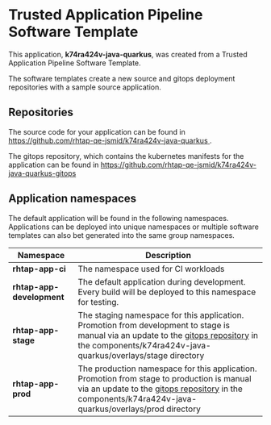# Trusted Application Pipeline Software Template

This application, **k74ra424v-java-quarkus**, was created from a Trusted Application Pipeline Software Template.

The software templates create a new source and gitops deployment repositories with a sample source application. 

## Repositories

The source code for your application can be found in [https://github.com/rhtap-qe-jsmid/k74ra424v-java-quarkus ](https://github.com/rhtap-qe-jsmid/k74ra424v-java-quarkus ).
 
The gitops repository, which contains the kubernetes manifests for the application can be found in 
[https://github.com/rhtap-qe-jsmid/k74ra424v-java-quarkus-gitops ](https://github.com/rhtap-qe-jsmid/k74ra424v-java-quarkus-gitops ) 

## Application namespaces 

The default application will be found in the following namespaces. Applications can be deployed into unique namespaces or multiple software templates can also bet generated into the same group namespaces.  

|  Namespace   |  Description   |  
| -------- | -------- |
| **rhtap-app-ci** | The namespace used for CI workloads |
| **rhtap-app-development** | The default application during development. Every build will be deployed to this namespace for testing. |
| **rhtap-app-stage** | The staging namespace for this application. Promotion from development to stage is manual via an update to the [gitops repository](https://github.com/rhtap-qe-jsmid/k74ra424v-java-quarkus-gitops ) in the components/k74ra424v-java-quarkus/overlays/stage directory |
| **rhtap-app-prod** | The production namespace for this application. Promotion from stage to production is manual via an update to the [gitops repository](https://github.com/rhtap-qe-jsmid/k74ra424v-java-quarkus-gitops ) in the components/k74ra424v-java-quarkus/overlays/prod directory |